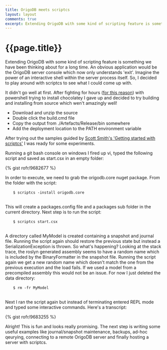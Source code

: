 ```yaml
---
title: OrigoDB meets scriptcs
layout: layout
comments: true
excerpt: Extending OrigoDB with some kind of scripting feature is something we have been thinking about for a long time. An obvious application would be the OrigoDB server console which now only understands 'exit'. Imagine the power of an interactive shell within the server process itself. So, I decided to play around with scriptcs to see what I could come up with.
---
```


# {{page.title}}
Extending OrigoDB with some kind of scripting feature is something we have been thinking about for a long time. An obvious application would be the OrigoDB server console which now only understands 'exit'. Imagine the power of an interactive shell within the server process itself. So, I decided to play around with scriptcs to see what I could come up with.

It didn't go well at first. After fighting for hours (<a href="https://github.com/chocolatey/chocolatey/issues/438">for this reason</a>) with powershell trying to install chocolatey I gave up and decided to try building and installing from source which wen't amazingly well!
<ul>
	<li>Download and unzip the source</li>
	<li>Double click the build.cmd file</li>
	<li>Copy the output from ./Artefacts/Release/bin somewhere</li>
	<li>Add the deployment location to the PATH environment variable</li>
</ul>
After trying out the samples guided by <a title="Getting started with scriptcs" href="http://scottksmith.com/blog/2013/05/08/getting-started-with-scriptcs/">Scott Smith's 'Getting started with scriptcs'</a> I was ready for some experiments.

Running a git bash console on windows I fired up vi, typed the following script and saved as start.csx in an empty folder:

{% gist rofr/9682677 %}

In order to execute, we need to grab the origodb.core nuget package. From the folder with the script:
<pre>
   <code>$ scriptcs -install origodb.core</code>

</pre>
This will create a packages.config file and a packages sub folder in the current directory. Next step is to run the script:
<pre>
   <code>$ scriptcs start.csx</code>

</pre>
A directory called MyModel is created containing a snapshot and journal file. Running the script again should restore the
previous state but instead a SerializationException is thrown. So what's happening? Looking at the stack trace,
the roslyn generated assembly seems to have a random name which is included by the BinaryFormatter in the snapshot file.
Running the script again we get a new random name which doesn't match the one from the previous execution and the load fails.
If we used a model from a precompiled assembly this would not be an issue. For now I just deleted the data directory:
<pre>
   <code>$ rm -fr MyModel</code>

</pre>
Next I ran the script again but instead of terminating entered REPL mode and typed some interactive commands.
Here's a transcript:

{% gist rofr/9683255 %}


Alright! This is fun and looks really promising. The next step is writing some useful examples like journal/snapshot maintenance, backups, ad-hoc qeurying, connecting to a remote OrigoDB server and finally hosting a server with scriptcs.
